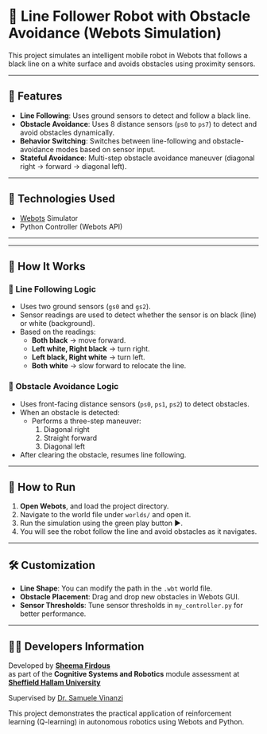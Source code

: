 # 🤖 Line Follower Robot with Obstacle Avoidance (Webots Simulation)

This project simulates an intelligent mobile robot in Webots that follows a black line on a white surface and avoids obstacles using proximity sensors.

---

## 📌 Features

- **Line Following**: Uses ground sensors to detect and follow a black line.
- **Obstacle Avoidance**: Uses 8 distance sensors (`ps0` to `ps7`) to detect and avoid obstacles dynamically.
- **Behavior Switching**: Switches between line-following and obstacle-avoidance modes based on sensor input.
- **Stateful Avoidance**: Multi-step obstacle avoidance maneuver (diagonal right → forward → diagonal left).

---

## 🚀 Technologies Used

- [Webots](https://cyberbotics.com/) Simulator
- Python Controller (Webots API)

---


---

## 🧠 How It Works

### 🖤 Line Following Logic
- Uses two ground sensors (`gs0` and `gs2`).
- Sensor readings are used to detect whether the sensor is on black (line) or white (background).
- Based on the readings:
  - **Both black** → move forward.
  - **Left white, Right black** → turn right.
  - **Left black, Right white** → turn left.
  - **Both white** → slow forward to relocate the line.

### 🧱 Obstacle Avoidance Logic
- Uses front-facing distance sensors (`ps0`, `ps1`, `ps2`) to detect obstacles.
- When an obstacle is detected:
  - Performs a three-step maneuver:
    1. Diagonal right
    2. Straight forward
    3. Diagonal left
- After clearing the obstacle, resumes line following.

---

## 🧪 How to Run

1. **Open Webots**, and load the project directory.
2. Navigate to the world file under `worlds/` and open it.
3. Run the simulation using the green play button ▶️.
4. You will see the robot follow the line and avoid obstacles as it navigates.

---

## 🛠️ Customization

- **Line Shape**: You can modify the path in the `.wbt` world file.
- **Obstacle Placement**: Drag and drop new obstacles in Webots GUI.
- **Sensor Thresholds**: Tune sensor thresholds in `my_controller.py` for better performance.

---

## 👩‍💻 Developers Information

Developed by **[Sheema Firdous](https://www.linkedin.com/in/sheema-firdous-67b9b8181/)**  
as part of the **Cognitive Systems and Robotics** module assessment  at **[Sheffield Hallam University](https://www.shu.ac.uk/)**

Supervised by [Dr. Samuele Vinanzi](https://www.linkedin.com/in/samuelevinanzi/)

This project demonstrates the practical application of reinforcement learning (Q-learning) in autonomous robotics using Webots and Python.
